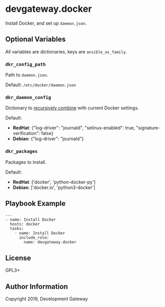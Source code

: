 # devgateway.docker

Install Docker, and set up `daemon.json`.

## Optional Variables

All variables are dictionaries, keys are `ansible_os_family`.

### `dkr_config_path`

Path to `daemon.json`.

Default: `/etc/docker/daemon.json`

### `dkr_daemon_config`

Dictionary to [recursively
combine](https://docs.ansible.com/ansible/latest/user_guide/playbooks_filters.html#combining-hashes-dictionaries)
with current Docker settings.

Default:

* **RedHat**: {"log-driver": "journald", "selinux-enabled": true, "signature-verification": false}
* **Debian**: {"log-driver": "journald"}

### `dkr_packages`

Packages to install.

Default:

* **RedHat**: ['docker', 'python-docker-py']
* **Debian**: ['docker.io', 'python3-docker']

## Playbook Example

    ---
    - name: Install Docker
      hosts: docker
      tasks:
        - name: Install Docker
          include_role:
            name: devgateway.docker


## License

GPL3+

## Author Information

Copyright 2019, Development Gateway

